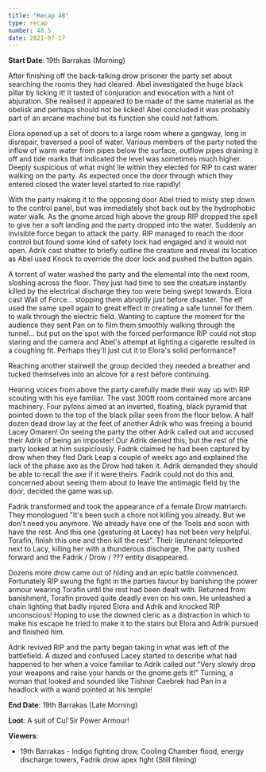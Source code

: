 ```yaml
---
title: "Recap 48"
type: recap
number: 48.5
date: 2021-07-17
---
```


**Start Date**: 19th Barrakas (Morning)
 
After finishing off the back-talking drow prisoner the party set about searching the rooms they had cleared. Abel investigated the huge black pillar by licking it! It tasted of conjuration and evocation with a hint of abjuration. She realised it appeared to be made of the same material as the obelisk and perhaps should not be licked! Abel concluded it was probably part of an arcane machine but its function she could not fathom.


Elora opened up a set of doors to a large room where a gangway, long in disrepair, traversed a pool of water. Various members of the party noted the inflow of warm water from pipes below the surface, outflow pipes draining it off and tide marks that indicated the level was sometimes much higher. Deeply suspicious of what might lie within they elected for RIP to cast water walking on the party. As expected once the door through which they entered closed the water level started to rise rapidly!
 
With the party making it to the opposing door Abel tried to misty step down to the control panel, but was immediately shot back out by the hydrophobic water walk. As the gnome arced high above the group RIP dropped the spell to give her a soft landing and the party dropped into the water. Suddenly an invisible force began to attack the party. RIP managed to reach the door control but found some kind of safety lock had engaged and it would not open. Adrik cast shatter to briefly outline the creature and reveal its location as Abel used Knock to override the door lock and pushed the button again.
 
A torrent of water washed the party and the elemental into the next room, sloshing across the floor. They just had time to see the creature instantly killed by the electrical discharge they too were being swept towards. Elora cast Wall of Force… stopping them abruptly just before disaster. The elf used the same spell again to great effect in creating a safe tunnel for them to walk through the electric field. Wanting to capture the moment for the audience they sent Pan on to film them smoothly walking through the tunnel… but put on the spot with the forced performance RIP could not stop staring and the camera and Abel's attempt at lighting a cigarette resulted in a coughing fit. Perhaps they'll just cut it to Elora's solid performance?
 
Reaching another stairwell the group decided they needed a breather and tucked themselves into an alcove for a rest before continuing. 
 
Hearing voices from above the party carefully made their way up with RIP scouting with his eye familiar. The vast 300ft room contained more arcane machinery. Four pylons aimed at an inverted, floating, black pyramid that pointed down to the top of the black pillar seen from the floor below. A half dozen dead drow lay at the feet of another Adrik who was freeing a bound Lacey Omaren! On seeing the party the other Adrik called out and accused their Adrik of being an imposter! Our Adrik denied this, but the rest of the party looked at him suspiciously. Fadrik claimed he had been captured by drow when they fled Dark Leap a couple of weeks ago and explained the lack of the phase axe as the Drow had taken it. Adrik demanded they should be able to recall the axe if it were theirs. Fadrik could not do this and, concerned about seeing them about to leave the antimagic field by the door, decided the game was up.
 
Fadrik transformed and took the appearance of a female Drow matriarch. They monologued "It's been such a chore not killing you already. But we don't need you anymore. We already have one of the Tools and soon with have the rest. And this one (gesturing at Lacey) has not been very helpful. Torafin, finish this one and then kill the rest". Their lieutenant teleported next to Lacy, killing her with a thunderous discharge. The party rushed forward and the Fadrik / Drow / ??? entity disappeared.
 
Dozens more drow came out of hiding and an epic battle commenced. Fortunately RIP swung the fight in the parties favour by banishing the power armour wearing Torafin until the rest had been dealt with. Returned from banishment, Torafin proved quite deadly even on his own. He unleashed a chain lighting that badly injured Elora and Adrik and knocked RIP unconscious! Hoping to use the downed cleric as a distraction in which to make his escape he tried to make it to the stairs but Elora and Adrik pursued and finished him.
 
Adrik revived RIP and the party began taking in what was left of the battlefield. A dazed and confused Lacey started to describe what had happened to her when a voice familiar to Adrik called out "Very slowly drop your weapons and raise your hands or the gnome gets it!" Turning, a woman that looked and sounded like Tishnar Caebrek had Pan in a headlock with a wand pointed at his temple!
 
 
**End Date**: 19th Barrakas (Late Morning)

**Loot**: A suit of Cul'Sir Power Armour!
 
**Viewers**: 
- 19th Barrakas - Indigo fighting drow, Cooling Chamber flood, energy discharge towers, Fadrik drow apex fight (Still filming)